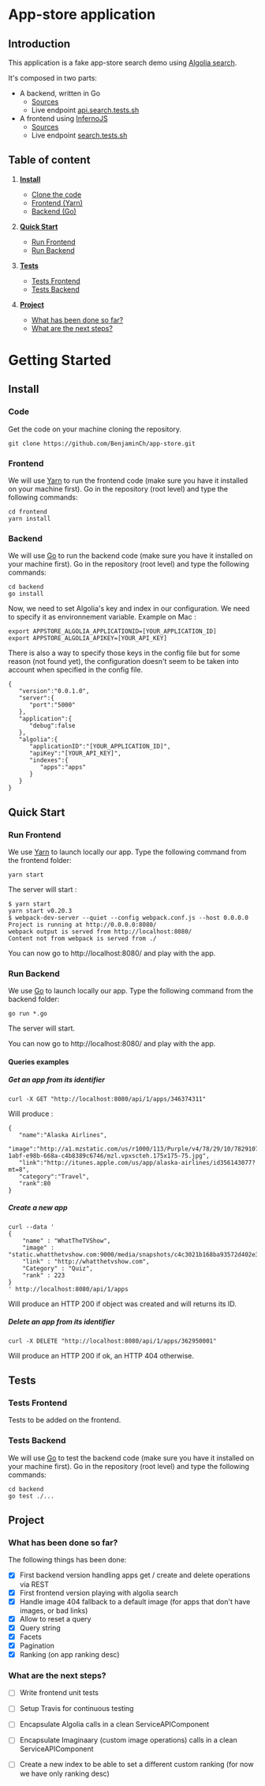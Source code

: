 # App-store application

## Introduction
This application is a fake app-store search demo using [Algolia search](https://www.algolia.com/).

It's composed in two parts:
- A backend, written in Go
  * [Sources](https://github.com/BenjaminCh/app-store/tree/master/backend)
  * Live endpoint [api.search.tests.sh](http://api.search.tests.sh)
- A frontend using [InfernoJS](https://github.com/infernojs/inferno)
  * [Sources](https://github.com/BenjaminCh/app-store/tree/master/frontend)
  * Live endpoint [search.tests.sh](http://search.tests.sh)

## Table of content

1. **[Install](#install)**

    * [Clone the code](#code)
    * [Frontend (Yarn)](#frontend)
    * [Backend (Go)](#backend)

1. **[Quick Start](#quick-start)**

    * [Run Frontend](#run-frontend)
    * [Run Backend](#run-backend)

1. **[Tests](#tests)**

    * [Tests Frontend](#tests-frontend)
    * [Tests Backend](#tests-backend)

1. **[Project](#project)**

    * [What has been done so far?](#what-has-been-done)
    * [What are the next steps?](#next-steps)


# Getting Started

## Install

### Code
Get the code on your machine cloning the repository.
```
git clone https://github.com/BenjaminCh/app-store.git
```

### Frontend
We will use [Yarn](https://yarnpkg.com) to run the frontend code (make sure you have it installed on your machine first).
Go in the repository (root level) and type the following commands:
```
cd frontend
yarn install
```

### Backend
We will use [Go](https://golang.org/) to run the backend code (make sure you have it installed on your machine first).
Go in the repository (root level) and type the following commands:
```
cd backend
go install
```
Now, we need to set Algolia's key and index in our configuration.
We need to specify it as environnement variable.
Example on Mac :
```
export APPSTORE_ALGOLIA_APPLICATIONID=[YOUR_APPLICATION_ID]
export APPSTORE_ALGOLIA_APIKEY=[YOUR_API_KEY]
```
There is also a way to specify those keys in the config file but for some reason (not found yet), the configuration doesn't seem to be taken into account when specified in the config file.
```
{
   "version":"0.0.1.0",
   "server":{
      "port":"5000"
   },
   "application":{
      "debug":false
   },
   "algolia":{
      "applicationID":"[YOUR_APPLICATION_ID]",
      "apiKey":"[YOUR_API_KEY]",
      "indexes":{
         "apps":"apps"
      }
   }
}
```

## Quick Start

### Run Frontend
We use [Yarn](https://yarnpkg.com) to launch locally our app.
Type the following command from the frontend folder:
```
yarn start
```

The server will start :
```
$ yarn start
yarn start v0.20.3
$ webpack-dev-server --quiet --config webpack.conf.js --host 0.0.0.0
Project is running at http://0.0.0.0:8080/
webpack output is served from http://localhost:8080/
Content not from webpack is served from ./
```

You can now go to http://localhost:8080/ and play with the app.

### Run Backend
We use [Go](https://golang.org/) to launch locally our app.
Type the following command from the backend folder:
```
go run *.go
```

The server will start.

You can now go to http://localhost:8080/ and play with the app.

#### Queries examples
##### Get an app from its identifier
```
curl -X GET "http://localhost:8080/api/1/apps/346374311"
```

Will produce :
```
{
   "name":"Alaska Airlines",
   "image":"http://a1.mzstatic.com/us/r1000/113/Purple/v4/78/29/10/78291078-1abf-e98b-668a-c4b8389c6746/mzl.vpxscteh.175x175-75.jpg",
   "link":"http://itunes.apple.com/us/app/alaska-airlines/id356143077?mt=8",
   "category":"Travel",
   "rank":80
}
```
##### Create a new app
```
curl --data '
{
    "name" : "WhatTheTVShow",
    "image" : "static.whatthetvshow.com:9000/media/snapshots/c4c3021b168ba93572d402e313f0f884_medium.png",
    "link" : "http://whatthetvshow.com",
    "Category" : "Quiz",
    "rank" : 223
}
' http://localhost:8080/api/1/apps
```

Will produce an HTTP 200 if object was created and will returns its ID.

##### Delete an app from its identifier
```
curl -X DELETE "http://localhost:8080/api/1/apps/362950001"
```

Will produce an HTTP 200 if ok, an HTTP 404 otherwise.

## Tests

### Tests Frontend
Tests to be added on the frontend.

### Tests Backend
We will use [Go](https://golang.org/) to test the backend code (make sure you have it installed on your machine first).
Go in the repository (root level) and type the following commands:
```
cd backend
go test ./...
```

## Project

### What has been done so far?
The following things has been done: 
- [x] First backend version handling apps get / create and delete operations via REST 
- [x] First frontend version playing with algolia search
- [x] Handle image 404 fallback to a default image (for apps that don't have images, or bad links)
- [x] Allow to reset a query
- [x] Query string
- [x] Facets
- [x] Pagination
- [x] Ranking (on app ranking desc)

### What are the next steps?
- [ ] Write frontend unit tests
- [ ] Setup Travis for continuous testing
- [ ] Encapsulate Algolia calls in a clean ServiceAPIComponent
- [ ] Encapsulate Imaginaary (custom image operations) calls in a clean ServiceAPIComponent
- [ ] Create a new index to be able to set a different custom ranking (for now we have only ranking desc)




